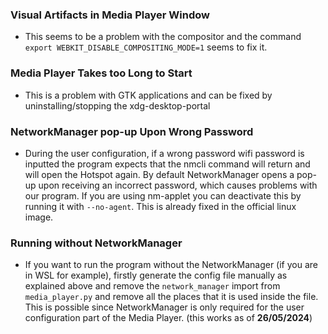 ### Visual Artifacts in Media Player Window

- This seems to be a problem with the compositor and the command `export WEBKIT_DISABLE_COMPOSITING_MODE=1` seems to fix it.

### Media Player Takes too Long to Start

- This is a problem with GTK applications and can be fixed by uninstalling/stopping the xdg-desktop-portal

### NetworkManager pop-up Upon Wrong Password

- During the user configuration, if a wrong password wifi password is inputted the program expects that the nmcli command will return and will open the Hotspot again. By default NetworkManager opens a pop-up upon receiving an incorrect password, which causes problems with our program. If you are using nm-applet you can deactivate this by running it with `--no-agent`. This is already fixed in the official linux image.

### Running without NetworkManager

- If you want to run the program without the NetworkManager (if you are in WSL for example), firstly generate the config file manually as explained above and remove the `network_manager` import from `media_player.py` and remove all the places that it is used inside the file. This is possible since NetworkManager is only required for the user configuration part of the Media Player. (this works as of **26/05/2024**)
